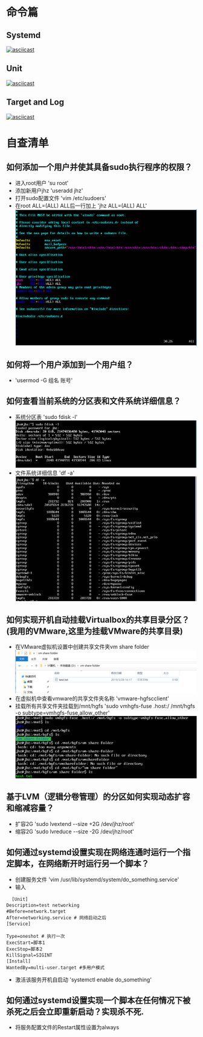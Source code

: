 # 命令篇

## Systemd
[![asciicast](https://asciinema.org/a/D582zBK5QokC3FL0aYi6gJCvC.svg)](https://asciinema.org/a/D582zBK5QokC3FL0aYi6gJCvC)
## Unit
[![asciicast](https://asciinema.org/a/XLbuYHncTGWxyjTQtdYT10Hi0.svg)](https://asciinema.org/a/XLbuYHncTGWxyjTQtdYT10Hi0)
## Target and Log
[![asciicast](https://asciinema.org/a/FwuT6gB0weFqRoi2MCXA49jyj.svg)](https://asciinema.org/a/FwuT6gB0weFqRoi2MCXA49jyj)

# 自查清单
## 如何添加一个用户并使其具备sudo执行程序的权限？
- 进入root用户 'su root'
- 添加新用户jhz 'useradd jhz'
- 打开sudo配置文件 'vim /etc/sudoers'
- 在root ALL=(ALL) ALL后一行加上 'jhz ALL=(ALL) ALL'
![](https://github.com/CUCCS/linux-2019-JiaHuaiZu/blob/3rd/images/%E4%B8%BA%E7%94%A8%E6%88%B7%E6%B7%BB%E5%8A%A0sudo%E6%9D%83%E9%99%90.PNG)
## 如何将一个用户添加到一个用户组？
- 'usermod -G 组名 账号'
## 如何查看当前系统的分区表和文件系统详细信息？
- 系统分区表 'sudo fdisk -l'
![](https://github.com/CUCCS/linux-2019-JiaHuaiZu/blob/3rd/images/%E6%9F%A5%E7%9C%8B%E7%B3%BB%E7%BB%9F%E5%88%86%E5%8C%BA%E8%A1%A8.PNG)
- 文件系统详细信息 'df -a'
![](https://github.com/CUCCS/linux-2019-JiaHuaiZu/blob/3rd/images/%E6%9F%A5%E7%9C%8B%E6%96%87%E4%BB%B6%E7%B3%BB%E7%BB%9F.PNG)
## 如何实现开机自动挂载Virtualbox的共享目录分区？(我用的VMware,这里为挂载VMware的共享目录)
- 在VMware虚拟机设置中创建共享文件夹vm share folder
![](https://github.com/CUCCS/linux-2019-JiaHuaiZu/blob/3rd/images/%E4%B8%BB%E6%9C%BA%E5%85%B1%E4%BA%AB%E6%96%87%E4%BB%B6%E5%A4%B9.PNG)
- 在虚拟机中查看vmware的共享文件夹名称 'vmware-hgfscclient'
- 挂载所有共享文件夹挂载到/mnt/hgfs 'sudo vmhgfs-fuse .host:/ /mnt/hgfs -o subtype=vmhgfs-fuse,allow_other'
![](https://github.com/CUCCS/linux-2019-JiaHuaiZu/blob/3rd/images/%E8%99%9A%E6%8B%9F%E6%9C%BA%E6%8C%82%E8%BD%BD%E5%85%B1%E4%BA%AB%E6%96%87%E4%BB%B6%E5%A4%B9.PNG)
## 基于LVM（逻辑分卷管理）的分区如何实现动态扩容和缩减容量？
- 扩容2G 'sudo lvextend --size +2G /dev/jhz/root'
- 缩容2G 'sudo lvreduce --size -2G /dev/jhz/root'
## 如何通过systemd设置实现在网络连通时运行一个指定脚本，在网络断开时运行另一个脚本？
- 创建服务文件 'vim /usr/lib/systemd/system/do_something.service'
- 输入 
```
  [Unit]
Description=test networking
#Before=network.target
After=networking.service # 网络启动之后
[Service]

Type=oneshot # 执行一次
ExecStart=脚本1
ExecStop=脚本2
KillSignal=SIGINT
[Install]
WantedBy=multi-user.target #多用户模式 
```
- 激活该服务开机自启动 'systemctl enable do_something'
## 如何通过systemd设置实现一个脚本在任何情况下被杀死之后会立即重新启动？实现杀不死.
- 将服务配置文件的Restart属性设置为always
